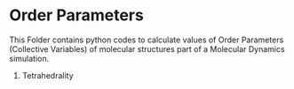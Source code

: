 # Order Parameters  

This Folder contains python codes to calculate values of Order Parameters (Collective Variables) of molecular structures part of a Molecular Dynamics simulation. 

1. Tetrahedrality
